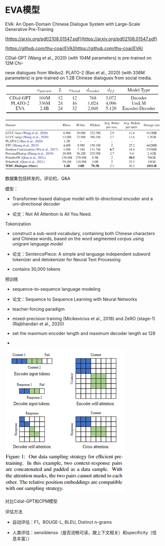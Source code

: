 # EVA模型

EVA: An Open-Domain Chinese Dialogue System with Large-Scale Generative Pre-Training

[https://arxiv.org/pdf/2108.01547.pdf](https://arxiv.org/pdf/2108.01547.pdf)

[https://github.com/thu-coai/EVA](https://github.com/thu-coai/EVA)


CDial-GPT (Wang et al., 2020)  (with 104M parameters) is pre-trained on 12M Chi-  

nese dialogues from Weibo2. PLATO-2 (Bao et al.,  2020) (with 336M parameters) is pre-trained on  1.2B Chinese dialogues from social media.

![](image/image.png)

![](image/image_1.png)

数据集包括转发的，评论的，Q&A

模型：

- Transformer-based dialogue model with bi-directional encoder and a uni-directional decoder

- 论文：Not All Attention Is All You Need.

Tokenization

- construct a sub-word vocabulary, containing both Chinese characters and Chinese words,  based on the word segmented corpus using unigram  language model

- 论文：SentencePiece: A simple and language independent subword tokenizer and detokenizer for Neural Text Processing

- contains 30,000 tokens

预训练

- sequence-to-sequence language modeling

- 论文：Sequence to Sequence Learning with Neural Networks

- teacher-forcing paradigm

- mixed-precision training (Micikevicius et al.,  2018) and ZeRO (stage-1) (Rajbhandari et al.,  2020)

- set the maximum encoder length and maximum decoder length as 128

- 

![](image/image_2.png)

对比Cdial-GPT和CPM模型

评估方法

- 自动评估：F1，ROUGE-L, BLEU, Distinct n-grams

- 人类评估：sensiblenss（是否流畅可读，跟上下文相关）和specificity（信息丰富））


